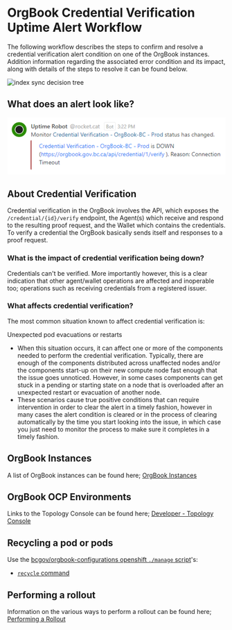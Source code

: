 # OrgBook Credential Verification Uptime Alert Workflow

The following workflow describes the steps to confirm and resolve a credential verification alert condition on one of the OrgBook instances.  Addition information regarding the associated error condition and its impact, along with details of the steps to resolve it can be found below.

![index sync decision tree](https://www.plantuml.com/plantuml/proxy?cache=no&src=https://raw.githubusercontent.com/bcgov/DITP-DevOps/main/docs/diagrams/credential-verification-decision-tree.puml)

## What does an alert look like?

![orgbook-index-sync-alert](./images/orgbook-credential-verification-alert.png)

## About Credential Verification

Credential verification in the OrgBook involves the API, which exposes the `/credential/{id}/verify` endpoint, the Agent(s) which receive and respond to the resulting proof request, and the Wallet which contains the credentials.  To verify a credential the OrgBook basically sends itself and responses to a proof request.

### What is the impact of credential verification being down?

Credentials can't be verified. More importantly however, this is a clear indication that other agent/wallet operations are affected and inoperable too; operations such as receiving credentials from a registered issuer.

### What affects credential verification?

The most common situation known to affect credential verification is:

Unexpected pod evacuations or restarts
  - When this situation occurs, it can affect one or more of the components needed to perform the credential verification.  Typically, there are enough of the components distributed across unaffected nodes and/or the components start-up on their new compute node fast enough that the issue goes unnoticed.  However, in some cases components can get stuck in a pending or starting state on a node that is overloaded after an unexpected restart or evacuation of another node.
  - These scenarios cause true positive conditions that can require intervention in order to clear the alert in a timely fashion, however in many cases the alert condition is cleared or in the process of clearing automatically by the time you start looking into the issue, in which case you just need to monitor the process to make sure it completes in a timely fashion.

## OrgBook Instances

A list of OrgBook instances can be found here; [OrgBook Instances](./orgbook-instances-and-environments.md#orgbook-instances)

## OrgBook OCP Environments

Links to the Topology Console can be found here; [Developer - Topology Console](./orgbook-instances-and-environments.md#developer---topology-console)

## Recycling a pod or pods

Use the [bcgov/orgbook-configurations openshift `./manage` script](./orgbook-configurations-manage-script.md)'s:
- [`recycle` command](./orgbook-configurations-manage-script.md#recycle-command)

## Performing a rollout

Information on the various ways to perform a rollout can be found here; [Performing a Rollout](./performing-a-rollout.md)